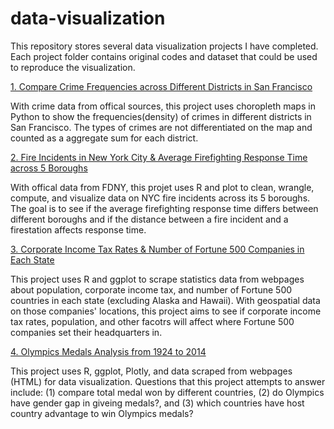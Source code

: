 # data-visualization

This repository stores several data visualization projects I have completed. Each project folder contains original codes and dataset that could be used to reproduce the visualization.

[1. Compare Crime Frequencies across Different Districts in San Francisco](https://github.com/eddiecylin/data-visualization/tree/master/crime_rates_in_san_%20francisco)

With crime data from offical sources, this project uses choropleth maps in Python to show the frequencies(density) of crimes in different districts in San Francisco. The types of crimes are not differentiated on the map and counted as a aggregate sum for each district.


[2. Fire Incidents in New York City & Average Firefighting Response Time across 5 Boroughs](https://github.com/eddiecylin/data-visualization/tree/master/fire-incidents-new-york)

With offical data from FDNY, this projet uses R and plot to clean, wrangle, compute, and visualize data on NYC fire incidents across its 5 boroughs. The goal is to see if the average firefighting response time differs between different boroughs and if the distance between a fire incident and a firestation affects response time. 

[3. Corporate Income Tax Rates & Number of Fortune 500 Companies in Each State](https://github.com/eddiecylin/data-visualization/tree/master/fortune_500)

This project uses R and ggplot to scrape statistics data from webpages about population, corporate income tax, and number of Fortune 500 countries in each state (excluding Alaska and Hawaii). With geospatial data on those companies' locations, this project aims to see if corporate income tax rates, population, and other facotrs will affect where Fortune 500 companies set their headquarters in.

[4. Olympics Medals Analysis from 1924 to 2014](https://github.com/eddiecylin/data-visualization/tree/master/olympics)

This project uses R, ggplot, Plotly, and data scraped from webpages (HTML) for data visualization. Questions that this project attempts to answer include: (1) compare total medal won by different countries, (2) do Olympics have gender gap in giveing medals?, and (3) which countries have host country advantage to win Olympics medals?
